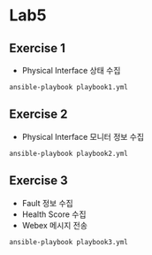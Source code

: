 # Lab5

## Exercise 1
- Physical Interface 상태 수집
```
ansible-playbook playbook1.yml
```

## Exercise 2
- Physical Interface 모니터 정보 수집
```
ansible-playbook playbook2.yml
```

## Exercise 3
- Fault 정보 수집
- Health Score 수집
- Webex 메시지 전송
```
ansible-playbook playbook3.yml
```
